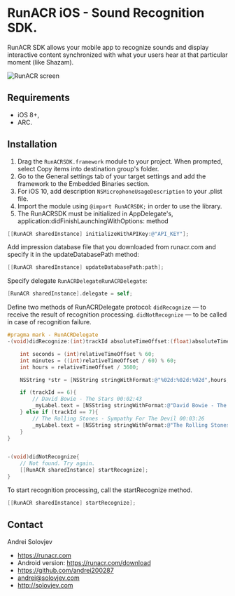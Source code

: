 # RunACR iOS - Sound Recognition SDK.

RunACR SDK allows your mobile app to recognize sounds and display interactive content synchronized with what your users hear at that particular moment (like Shazam).

![RunACR screen](https://runacr.com/images/2screen.png "RunACR")



## Requirements

- iOS 8+,
- ARC.

## Installation

1. Drag the `RunACRSDK.framework` module to your project. When prompted, select Copy items into destination group's folder.  
2. Go to the General settings tab of your target settings and add the framework to the Embedded Binaries section. 
3. For iOS 10, add description `NSMicrophoneUsageDescription` to your .plist file. 
4. Import the module using `@import RunACRSDK;` in order to use the library. 
5. The RunACRSDK must be initialized in AppDelegate's, application:didFinishLaunchingWithOptions: method 
``` objective-c
[[RunACR sharedInstance] initializeWithAPIKey:@"API_KEY"];
```
Add impression database file that you downloaded from runacr.com and specify it in the updateDatabasePath method:
``` objective-c
[[RunACR sharedInstance] updateDatabasePath:path];
```
Specify delegate `RunACRDelegateRunACRDelegate`:
``` objective-c
[RunACR sharedInstance].delegate = self;
```
Define two methods of RunACRDelegate protocol: 
`didRecognize` — to receive the result of recognition processing. 
`didNotRecognize` — to be called in case of recognition failure.
``` objective-c
#pragma mark - RunACRDelegate
-(void)didRecognize:(int)trackId absoluteTimeOffset:(float)absoluteTimeOffset relativeTimeOffset:(float)relativeTimeOffset{

    int seconds = (int)relativeTimeOffset % 60;
    int minutes = ((int)relativeTimeOffset / 60) % 60;
    int hours = relativeTimeOffset / 3600;

    NSString *str = [NSString stringWithFormat:@"%02d:%02d:%02d",hours, minutes, seconds];

    if (trackId == 6){
        // David Bowie - The Stars 00:02:43
        _myLabel.text = [NSString stringWithFormat:@"David Bowie - The Stars %@",str];
    } else if (trackId == 7){
        // The Rolling Stones - Sympathy For The Devil 00:03:26
        _myLabel.text = [NSString stringWithFormat:@"The Rolling Stones - Sympathy For The Devil %@",str];
    }
}


-(void)didNotRecognize{
    // Not found. Try again.
    [[RunACR sharedInstance] startRecognize];
}
```
To start recognition processing, call the startRecognize method.
``` objective-c
[[RunACR sharedInstance] startRecognize];
```


## Contact

Andrei Solovjev

- https://runacr.com
- Android version: https://runacr.com/download
- https://github.com/andrei200287
- andrei@solovjev.com
- http://solovjev.com
